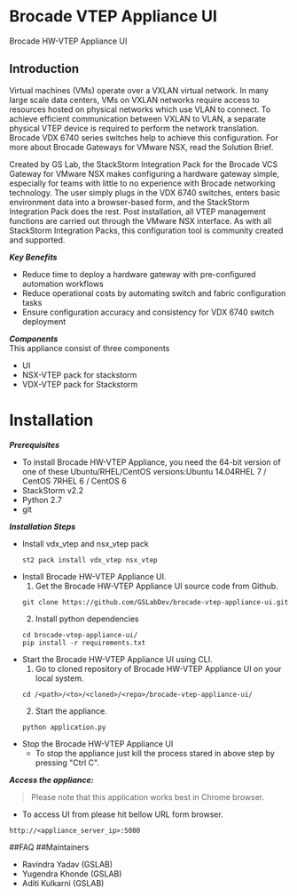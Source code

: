 # Brocade VTEP Appliance UI
Brocade HW-VTEP Appliance UI

## Introduction
Virtual machines (VMs) operate over a VXLAN virtual network. In many large scale data centers, VMs on VXLAN networks require access to resources hosted on physical networks which use VLAN to connect. To achieve efficient communication between VXLAN to VLAN, a separate physical VTEP device is required to perform the network translation. Brocade VDX 6740 series switches help to achieve this configuration. For more about Brocade Gateways for VMware NSX, read the Solution Brief.

Created by GS Lab, the StackStorm Integration Pack for the Brocade VCS Gateway for VMware NSX makes configuring a hardware gateway simple, especially for teams with little to no experience with Brocade networking technology. The user simply plugs in the VDX 6740 switches, enters basic environment data into a browser-based form, and the StackStorm Integration Pack does the rest. Post installation, all VTEP management functions are carried out through the VMware NSX interface. As with all StackStorm Integration Packs, this configuration tool is community created and supported.

***Key Benefits***
* Reduce time to deploy a hardware gateway with pre-configured automation workflows
* Reduce operational costs by automating switch and fabric configuration tasks
* Ensure configuration accuracy and consistency for VDX 6740 switch deployment


***Components***
</br>This appliance consist of three components 
* UI
* NSX-VTEP pack for stackstorm
* VDX-VTEP pack for Stackstorm
 
# Installation
***Prerequisites***
* To install Brocade HW-VTEP Appliance, you need the 64-bit version of one of these Ubuntu/RHEL/CentOS versions:Ubuntu 14.04RHEL 7 / CentOS 7RHEL 6 / CentOS 6
* StackStorm v2.2
* Python 2.7
* git

***Installation Steps***
* Install vdx_vtep and nsx_vtep pack
  ```
  st2 pack install vdx_vtep nsx_vtep
  ```
* Install Brocade HW-VTEP Appliance UI.
  1. Get the Brocade HW-VTEP Appliance UI source code from Github.
  ```
  git clone https://github.com/GSLabDev/brocade-vtep-appliance-ui.git
  ```
  2. Install python dependencies
  ```
  cd brocade-vtep-appliance-ui/
  pip install -r requirements.txt
  ```
* Start the Brocade HW-VTEP Appliance UI using CLI.
  1. Go to cloned repository of Brocade HW-VTEP Appliance UI on your local system.
  ```
  cd /<path>/<to>/<cloned>/<repo>/brocade-vtep-appliance-ui/
  ```
  2. Start the appliance.
  ```
  python application.py
  ```
* Stop the Brocade HW-VTEP Appliance UI
  * To stop the appliance just kill the process stared in above step by pressing "Ctrl C".

***Access the appliance:***
> Please note that this application works best in Chrome browser.
* To access UI from please hit bellow URL form browser.
```
http://<appliance_server_ip>:5000
```

##FAQ
##Maintainers
* Ravindra Yadav (GSLAB)
* Yugendra Khonde (GSLAB)
* Aditi Kulkarni (GSLAB)
